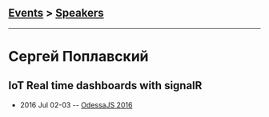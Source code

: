 ## [Events](../README.md) > [Speakers](../speakers.md)
---

# Сергей Поплавский

## IoT Real time dashboards with signalR
- 2016 Jul 02-03 -- [OdessaJS 2016](https://youtu.be/1pkzx0Cs8iE)    
